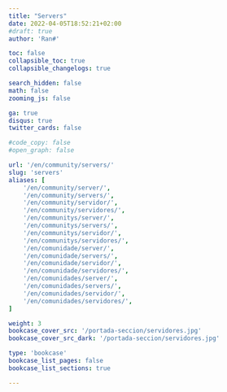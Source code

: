 ```yaml
---
title: "Servers"
date: 2022-04-05T18:52:21+02:00
#draft: true
author: 'Ran#'

toc: false
collapsible_toc: true
collapsible_changelogs: true

search_hidden: false
math: false
zooming_js: false

ga: true
disqus: true
twitter_cards: false

#code_copy: false
#open_graph: false

url: '/en/community/servers/'
slug: 'servers'
aliases: [
    '/en/community/server/',
    '/en/community/servers/',
    '/en/community/servidor/',
    '/en/community/servidores/',
    '/en/communitys/server/',
    '/en/communitys/servers/',
    '/en/communitys/servidor/',
    '/en/communitys/servidores/',
    '/en/comunidade/server/',
    '/en/comunidade/servers/',
    '/en/comunidade/servidor/',
    '/en/comunidade/servidores/',
    '/en/comunidades/server/',
    '/en/comunidades/servers/',
    '/en/comunidades/servidor/',
    '/en/comunidades/servidores/',
]

weight: 3
bookcase_cover_src: '/portada-seccion/servidores.jpg'
bookcase_cover_src_dark: '/portada-seccion/servidores.jpg'

type: 'bookcase'
bookcase_list_pages: false
bookcase_list_sections: true

---
```

